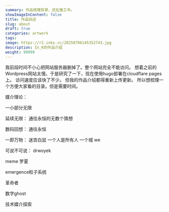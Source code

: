 ```yaml
---
summary: 作品梳理目录，还在施工中。
showImageInContent: false
title: 作品综述
slug: about
draft: true
categories: artwork
tags:
image: https://r2.inkx.cc/20250706145352743.jpg
description: In_K的作品介绍
weight: 99999
---
```

我前段时间不小心把网站服务器删掉了。整个网站完全不能访问。
想着之前的Wordpress网站太慢。于是研究了一下，现在使用hugo部署在cloudflare  pages上。
访问速度应该快了不少。
但我的作品介绍都得重新上传更新。
所以想梳理一个方便大家看的目录。但是需要时间。

媒介理论：


一小部分无限

延续无限：
通往永恒的无数个猜想

数码回想：
通往永恒


一即万物：
迷宫白鼠
一个人是所有人
一个城
we

可说不可说：
drwoyek

meme
罗夏


emergence粒子系统

革命者


数字ghost

技术媒介探索